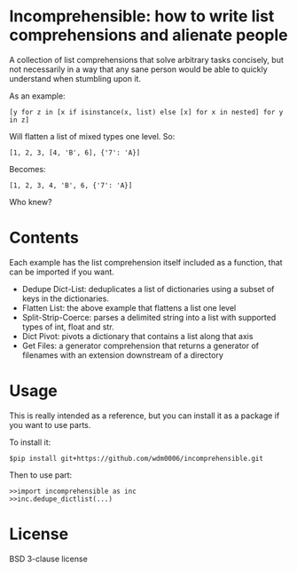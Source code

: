Incomprehensible: how to write list comprehensions and alienate people
======================================================================

A collection of list comprehensions that solve arbitrary tasks concisely, but not necessarily in a way that any sane 
person would be able to quickly understand when stumbling upon it.

As an example:

    [y for z in [x if isinstance(x, list) else [x] for x in nested] for y in z]
    
Will flatten a list of mixed types one level.  So:

    [1, 2, 3, [4, 'B', 6], {'7': 'A}]
    
Becomes:

    [1, 2, 3, 4, 'B', 6, {'7': 'A}]
    
Who knew?


Contents
========

Each example has the list comprehension itself included as a function, that can be imported if you want.

 * Dedupe Dict-List: deduplicates a list of dictionaries using a subset of keys in the dictionaries.
 * Flatten List: the above example that flattens a list one level
 * Split-Strip-Coerce: parses a delimited string into a list with supported types of int, float and str.
 * Dict Pivot: pivots a dictionary that contains a list along that axis
 * Get Files: a generator comprehension that returns a generator of filenames with an extension downstream of a directory

Usage
=====

This is really intended as a reference, but you can install it as a package if you want to use parts.

To install it:

    $pip install git+https://github.com/wdm0006/incomprehensible.git
    
Then to use part:

    >>import incomprehensible as inc
    >>inc.dedupe_dictlist(...)
 
License
=======

BSD 3-clause license
